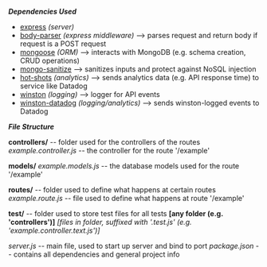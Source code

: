 ***Dependencies Used***
- [express](https://npmjs.com/package/express) *(server)*
- [body-parser](https://npmjs.com/package/) *(express middleware)* --> parses request and return body if request is a POST request
- [mongoose](https://npmjs.com/package/mongoose) *(ORM)* --> interacts with MongoDB (e.g. schema creation, CRUD operations)
- [mongo-sanitize](https://npmjs.com/package/mongo-sanitize) --> sanitizes inputs and protect against NoSQL injection
- [hot-shots](https://npmjs.com/package/hot-shots) *(analytics)* --> sends analytics data (e.g. API response time) to service like Datadog
- [winston](https://npmjs.com/package/winston) *(logging)* --> logger for API events
- [winston-datadog](https://npmjs.com/package/winston-datadog) *(logging/analytics)* --> sends winston-logged events to Datadog

***File Structure***

**controllers/** -- folder used for the controllers of the routes
    *example.controller.js* -- the controller for the route '/example'

**models/**
    *example.models.js* -- the database models used for the route '/example'

**routes/** -- folder used to define what happens at certain routes
    *example.route.js* -- file used to define what happens at route '/example'

**test/** -- folder used to store test files for all tests
    **\[any folder (e.g. 'controllers')\]**
        *\[files in folder, suffixed with '.test.js' (e.g. 'example.controller.text.js')\]*

*server.js* -- main file, used to start up server and bind to port
*package.json* -- contains all dependencies and general project info